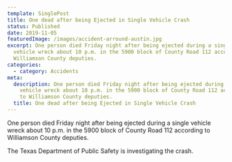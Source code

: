 ```yaml
---
template: SinglePost
title: One dead after being Ejected in Single Vehicle Crash
status: Published
date: 2019-11-05
featuredImage: /images/accident-arround-austin.jpg
excerpt: One person died Friday night after being ejected during a single
  vehicle wreck about 10 p.m. in the 5900 block of County Road 112 according to
  Williamson County deputies.
categories:
  - category: Accidents
meta:
  description: One person died Friday night after being ejected during a single
    vehicle wreck about 10 p.m. in the 5900 block of County Road 112 according
    to Williamson County deputies.
  title: One dead after being Ejected in Single Vehicle Crash
---
```

<!--StartFragment-->

One person died Friday night after being ejected during a single vehicle wreck about 10 p.m. in the 5900 block of County Road 112 according to Williamson County deputies.

The Texas Department of Public Safety is investigating the crash.

<!--EndFragment-->